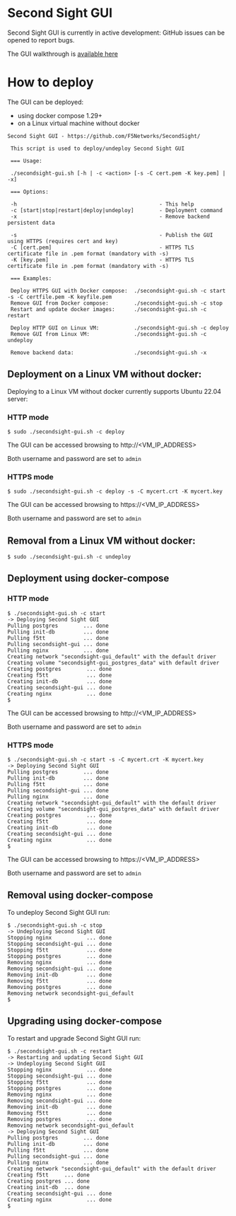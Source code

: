 # Second Sight GUI

Second Sight GUI is currently in active development: GitHub issues can be opened to report bugs.

The GUI walkthrough is [available here](/contrib/GUI/USAGE.md)

# How to deploy

The GUI can be deployed:

- using docker compose 1.29+
- on a Linux virtual machine without docker

```
Second Sight GUI - https://github.com/F5Networks/SecondSight/

 This script is used to deploy/undeploy Second Sight GUI

 === Usage:

 ./secondsight-gui.sh [-h | -c <action> [-s -C cert.pem -K key.pem] | -x]

 === Options:

 -h                                             - This help
 -c [start|stop|restart|deploy|undeploy]        - Deployment command
 -x                                             - Remove backend persistent data

 -s                                             - Publish the GUI using HTTPS (requires cert and key)
 -C [cert.pem]                                  - HTTPS TLS certificate file in .pem format (mandatory with -s)
 -K [key.pem]                                   - HTTPS TLS certificate file in .pem format (mandatory with -s)

 === Examples:

 Deploy HTTPS GUI with Docker compose:  ./secondsight-gui.sh -c start -s -C certfile.pem -K keyfile.pem
 Remove GUI from Docker compose:        ./secondsight-gui.sh -c stop
 Restart and update docker images:      ./secondsight-gui.sh -c restart

 Deploy HTTP GUI on Linux VM:           ./secondsight-gui.sh -c deploy
 Remove GUI from Linux VM:              ./secondsight-gui.sh -c undeploy

 Remove backend data:                   ./secondsight-gui.sh -x
```

## Deployment on a Linux VM without docker:

Deploying to a Linux VM without docker currently supports Ubuntu 22.04 server:

### HTTP mode

```
$ sudo ./secondsight-gui.sh -c deploy
```

The GUI can be accessed browsing to http://<VM_IP_ADDRESS>

Both username and password are set to `admin`

### HTTPS mode

```
$ sudo ./secondsight-gui.sh -c deploy -s -C mycert.crt -K mycert.key
```

The GUI can be accessed browsing to https://<VM_IP_ADDRESS>

Both username and password are set to `admin`

## Removal from a Linux VM without docker:

```
$ sudo ./secondsight-gui.sh -c undeploy
```

## Deployment using docker-compose

### HTTP mode

```
$ ./secondsight-gui.sh -c start
-> Deploying Second Sight GUI
Pulling postgres        ... done
Pulling init-db         ... done
Pulling f5tt            ... done
Pulling secondsight-gui ... done
Pulling nginx           ... done
Creating network "secondsight-gui_default" with the default driver
Creating volume "secondsight-gui_postgres_data" with default driver
Creating postgres        ... done
Creating f5tt            ... done
Creating init-db         ... done
Creating secondsight-gui ... done
Creating nginx           ... done
$
```

The GUI can be accessed browsing to http://<VM_IP_ADDRESS>

Both username and password are set to `admin`

### HTTPS mode

```
$ ./secondsight-gui.sh -c start -s -C mycert.crt -K mycert.key
-> Deploying Second Sight GUI
Pulling postgres        ... done
Pulling init-db         ... done
Pulling f5tt            ... done
Pulling secondsight-gui ... done
Pulling nginx           ... done
Creating network "secondsight-gui_default" with the default driver
Creating volume "secondsight-gui_postgres_data" with default driver
Creating postgres        ... done
Creating f5tt            ... done
Creating init-db         ... done
Creating secondsight-gui ... done
Creating nginx           ... done
$
```

The GUI can be accessed browsing to https://<VM_IP_ADDRESS>

Both username and password are set to `admin`

## Removal using docker-compose

To undeploy Second Sight GUI run:

```
$ ./secondsight-gui.sh -c stop
-> Undeploying Second Sight GUI
Stopping nginx           ... done
Stopping secondsight-gui ... done
Stopping f5tt            ... done
Stopping postgres        ... done
Removing nginx           ... done
Removing secondsight-gui ... done
Removing init-db         ... done
Removing f5tt            ... done
Removing postgres        ... done
Removing network secondsight-gui_default
$
```

## Upgrading using docker-compose

To restart and upgrade Second Sight GUI run:

```
$ ./secondsight-gui.sh -c restart
-> Restarting and updating Second Sight GUI
-> Undeploying Second Sight GUI
Stopping nginx           ... done
Stopping secondsight-gui ... done
Stopping f5tt            ... done
Stopping postgres        ... done
Removing nginx           ... done
Removing secondsight-gui ... done
Removing init-db         ... done
Removing f5tt            ... done
Removing postgres        ... done
Removing network secondsight-gui_default
-> Deploying Second Sight GUI
Pulling postgres        ... done
Pulling init-db         ... done
Pulling f5tt            ... done
Pulling secondsight-gui ... done
Pulling nginx           ... done
Creating network "secondsight-gui_default" with the default driver
Creating f5tt     ... done
Creating postgres ... done
Creating init-db  ... done
Creating secondsight-gui ... done
Creating nginx           ... done
$
```
